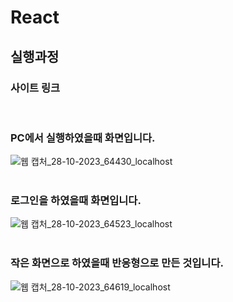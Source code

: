 # React
## 실행과정
### 사이트 링크
<a href=https://e230401.ksecole.kr/></a><br>
  
### PC에서 실행하였을때 화면입니다.<br>
![웹 캡처_28-10-2023_64430_localhost](https://github.com/Jun-1108/React/assets/48702150/59873a6e-3527-4076-8eca-f7eae67a10e6)<br><br>
### 로그인을 하였을때 화면입니다.<br>
![웹 캡처_28-10-2023_64523_localhost](https://github.com/Jun-1108/React/assets/48702150/5844c678-9b3b-4e56-9f46-cf3ba6f7c8a5)<br><br>
### 작은 화면으로 하였을때 반응형으로 만든 것입니다.<br>
![웹 캡처_28-10-2023_64619_localhost](https://github.com/Jun-1108/React/assets/48702150/11b1840f-5096-4759-842e-383af142c89b)<br>

